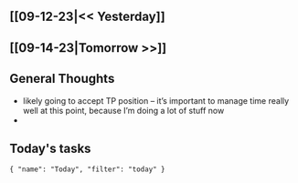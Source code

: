 ## [[09-12-23|<< Yesterday]]
## [[09-14-23|Tomorrow >>]]
## General Thoughts
- likely going to accept TP position – it’s important to manage time really well at this point, because I’m doing a lot of stuff now
- 
## Today's tasks

```todoist 
{ "name": "Today", "filter": "today" } 
```
